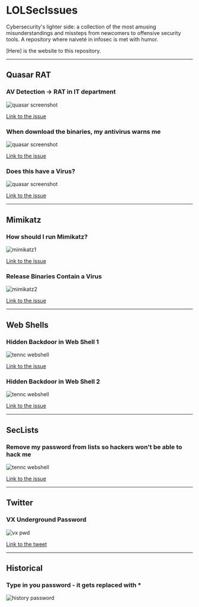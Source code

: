 # LOLSecIssues

Cybersecurity's lighter side: a collection of the most amusing misunderstandings and missteps from newcomers to offensive security tools. A repository where naiveté in infosec is met with humor.

[Here] is the website to this repository.

---

## Quasar RAT

### AV Detection -> RAT in IT department

![quasar screenshot](./screens/quasar1.jpg)

[Link to the issue](https://github.com/quasar/Quasar/issues/670)

### When download the binaries, my antivirus warns me

![quasar screenshot](./screens/quasar2.jpg)

[Link to the issue](https://github.com/quasar/Quasar/issues/712)

### Does this have a Virus?

![quasar screenshot](./screens/quasar3.png)

[Link to the issue](https://github.com/quasar/Quasar/issues/658)

---

## Mimikatz

### How should I run Mimikatz?

![mimikatz1](./screens/mimikatz1.png)

[Link to the issue](https://github.com/gentilkiwi/mimikatz/issues/78)

### Release Binaries Contain a Virus

![mimikatz2](./screens/mimikatz2.png)

[Link to the issue](https://github.com/gentilkiwi/mimikatz/issues/114)

---

## Web Shells

### Hidden Backdoor in Web Shell 1

![tennc webshell](./screens/webshell_hidden_backdoor.jpg)

[Link to the issue](https://github.com/tennc/webshell/issues/27)

### Hidden Backdoor in Web Shell 2

![tennc webshell](./screens/webshell_hidden_backdoor2.png)

[Link to the issue](https://github.com/trustedsec/ptf/issues/303)

---

## SecLists

### Remove my password from lists so hackers won't be able to hack me

![tennc webshell](./screens/seclists1.png)

[Link to the issue](https://github.com/danielmiessler/SecLists/pull/155)

---

## Twitter

### VX Underground Password

![vx pwd](./screens/vx-pass.png)

[Link to the tweet](https://x.com/vxunderground/status/1689739200646578176?s=20)

---

## Historical

### Type in you password - it gets replaced with *

![history password](./screens/historical.png)
